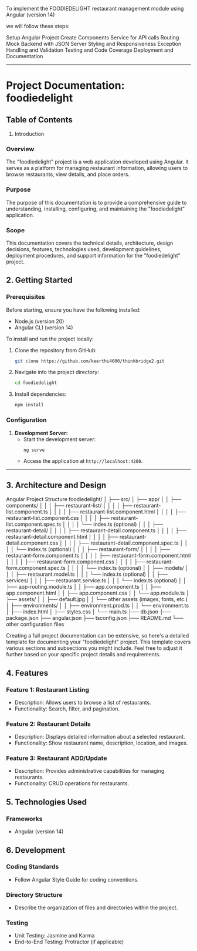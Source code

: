 To implement the FOODIEDELIGHT restaurant management module using Angular (version 14)

we will follow these steps:

Setup Angular Project
Create Components
Service for API calls
Routing
Mock Backend with JSON Server
Styling and Responsiveness
Exception Handling and Validation
Testing and Code Coverage
Deployment and Documentation

---

# Project Documentation: foodiedelight

## Table of Contents

1. Introduction

### Overview
The "foodiedelight" project is a web application developed using Angular. It serves as a platform for managing restaurant information, allowing users to browse restaurants, view details, and place orders.

### Purpose
The purpose of this documentation is to provide a comprehensive guide to understanding, installing, configuring, and maintaining the "foodiedelight" application.

### Scope
This documentation covers the technical details, architecture, design decisions, features, technologies used, development guidelines, deployment procedures, and support information for the "foodiedelight" project.


## 2. Getting Started

### Prerequisites
Before starting, ensure you have the following installed:
- Node.js (version 20)
- Angular CLI (version 14)

To install and run the project locally:
1. Clone the repository from GitHub:
   ```bash
   git clone https://github.com/keerthi4600/thinkbridge2.git
   ```
2. Navigate into the project directory:
   ```bash
   cd foodiedelight
   ```
3. Install dependencies:
   ```bash
   npm install
   ```

### Configuration

1. **Development Server:**
   - Start the development server:
     ```bash
     ng serve
     ```
   - Access the application at `http://localhost:4200`.
---

## 3. Architecture and Design

Angular Project Structure
foodiedelight/
│
├── src/
│   ├── app/
│   │   ├── components/
│   │   │   ├── restaurant-list/
│   │   │   │   ├── restaurant-list.component.ts
│   │   │   │   ├── restaurant-list.component.html
│   │   │   │   ├── restaurant-list.component.css
│   │   │   │   ├── restaurant-list.component.spec.ts
│   │   │   │   └── index.ts (optional)
│   │   │   ├── restaurant-detail/
│   │   │   │   ├── restaurant-detail.component.ts
│   │   │   │   ├── restaurant-detail.component.html
│   │   │   │   ├── restaurant-detail.component.css
│   │   │   │   ├── restaurant-detail.component.spec.ts
│   │   │   │   └── index.ts (optional)
│   │   │   ├── restaurant-form/
│   │   │   │   ├── restaurant-form.component.ts
│   │   │   │   ├── restaurant-form.component.html
│   │   │   │   ├── restaurant-form.component.css
│   │   │   │   ├── restaurant-form.component.spec.ts
│   │   │   │   └── index.ts (optional)
│   │   ├── models/
│   │   │   ├── restaurant.model.ts
│   │   │   └── index.ts (optional)
│   │   ├── services/
│   │   │   ├── restaurant.service.ts
│   │   │   └── index.ts (optional)
│   │   ├── app-routing.module.ts
│   │   ├── app.component.ts
│   │   ├── app.component.html
│   │   ├── app.component.css
│   │   └── app.module.ts
│   ├── assets/
│   │   ├── default.jpg
│   │   └── other assets (images, fonts, etc.)
│   ├── environments/
│   │   ├── environment.prod.ts
│   │   └── environment.ts
│   ├── index.html
│   ├── styles.css
│   └── main.ts
├── db.json
├── package.json
├── angular.json
├── tsconfig.json
├── README.md
└── other configuration files


Creating a full project documentation can be extensive, so here's a detailed template for documenting your "foodiedelight" project. This template covers various sections and subsections you might include. Feel free to adjust it further based on your specific project details and requirements.

## 4. Features

### Feature 1: Restaurant Listing
- Description: Allows users to browse a list of restaurants.
- Functionality: Search, filter, and pagination.

### Feature 2: Restaurant Details
- Description: Displays detailed information about a selected restaurant.
- Functionality: Show restaurant name, description, location, and images.

### Feature 3: Restaurant ADD/Update
- Description: Provides administrative capabilities for managing restaurants.
- Functionality: CRUD operations for restaurants.


## 5. Technologies Used

### Frameworks
- Angular (version 14)


## 6. Development

### Coding Standards
- Follow Angular Style Guide for coding conventions.

### Directory Structure
- Describe the organization of files and directories within the project.

### Testing
- Unit Testing: Jasmine and Karma
- End-to-End Testing: Protractor (if applicable)


